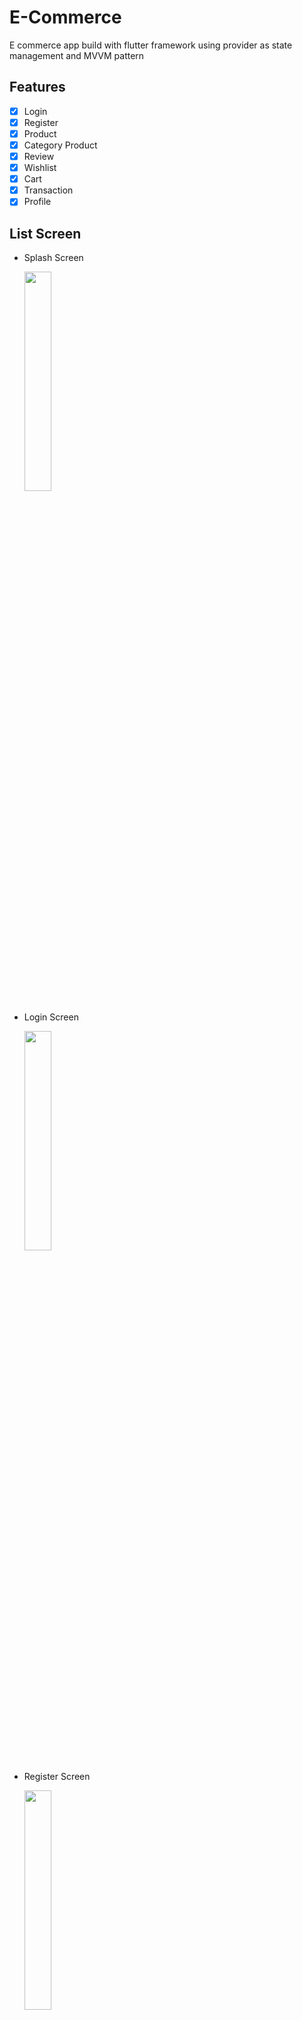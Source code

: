# E-Commerce

E commerce app build with flutter framework using provider as state management and MVVM pattern

## Features

- [x] Login
- [x] Register
- [x] Product
- [x] Category Product
- [x] Review
- [x] Wishlist
- [x] Cart
- [x] Transaction
- [x] Profile

## List Screen

- Splash Screen

  <img src="https://i.postimg.cc/gctP43b7/Screenshot-2022-12-06-19-34-39-18-bd530b41a1dc57f981720e359c08757a.jpg" width="30%">

- Login Screen

  <img src="https://i.postimg.cc/dVrPqXZM/Screenshot-2022-12-06-19-34-31-21-bd530b41a1dc57f981720e359c08757a.jpg" width="30%">

- Register Screen

  <img src="https://i.postimg.cc/d0FMDBGh/Screenshot-2022-12-06-19-34-48-86-bd530b41a1dc57f981720e359c08757a.jpg" width="30%">

- Home Screen

  <img src="https://i.postimg.cc/rs33TC8F/Screenshot-2022-12-06-19-35-16-27-bd530b41a1dc57f981720e359c08757a.jpg" width="30%">

- Category Screen

  <img src="https://i.postimg.cc/3RLzSQVG/Screenshot-2022-12-06-19-36-00-86-bd530b41a1dc57f981720e359c08757a.jpg" width="30%">

- Search Screen

  <img src="https://i.postimg.cc/bJYK9wC8/Screenshot-2022-12-06-19-35-41-26-bd530b41a1dc57f981720e359c08757a.jpg" width="30%">

- Cart Screen

  <img src="https://i.postimg.cc/PqQgDwM2/Screenshot-2022-12-06-19-36-11-24-bd530b41a1dc57f981720e359c08757a.jpg" width="30%">

- Detail Product Screen

  <img src="https://i.postimg.cc/T24ZnGrM/Screenshot-2022-12-06-19-36-24-32-bd530b41a1dc57f981720e359c08757a.jpg" width="30%">

- Transaction Screen

  <img src="https://i.postimg.cc/7Zgdv2jw/Screenshot-2022-12-06-19-36-49-62-bd530b41a1dc57f981720e359c08757a.jpg" width="30%">

- Detail Transaction Screen

  <img src="https://i.postimg.cc/wjKZbVfw/Screenshot-2022-12-06-19-36-57-11-bd530b41a1dc57f981720e359c08757a.jpg" width="30%">

- Review Screen

  <img src="https://i.postimg.cc/YSMVtSw-g/Screenshot-2022-12-06-19-37-17-14-bd530b41a1dc57f981720e359c08757a.jpg" width="30%">

- Profile Screen

  <img src="https://i.postimg.cc/vTckCSw-N/Screenshot-2022-12-06-19-36-29-83-bd530b41a1dc57f981720e359c08757a.jpg" width="30%">

## Dependencies

- cupertino_icons: ^1.0.2
- http: ^0.13.5
- flutter_bloc: ^8.1.1
- flutter_screenutil: ^5.6.0
- skeleton_text: ^3.0.0
- cached_network_image: ^3.2.2
- fluttertoast: ^8.1.1
- flutter_rating_bar: ^4.0.1
- shared_preferences: ^2.0.15
- flutter_svg: ^1.1.6
- google_fonts: ^3.0.1
- provider: ^6.0.4
- image_picker: ^0.8.6
- dashed_rect: ^0.0.4
